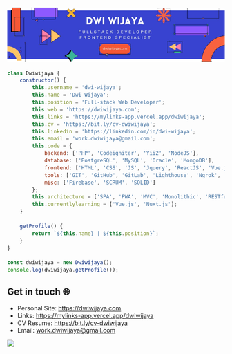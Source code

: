 ![Banner](assets/blue-geometric-banner.png)

```javascript
class Dwiwijaya {
    constructor() {
        this.username = 'dwi-wijaya';
        this.name = 'Dwi Wijaya';
        this.position = 'Full-stack Web Developer';
        this.web = 'https://dwiwijaya.com';
        this.links = 'https://mylinks-app.vercel.app/dwiwijaya';
        this.cv = 'https://bit.ly/cv-dwiwijaya';
        this.linkedin = 'https://linkedin.com/in/dwi-wijaya';
        this.email = 'work.dwiwijaya@gmail.com';
        this.code = {
            backend: ['PHP', 'Codeigniter', 'Yii2', 'NodeJS'],
            database: ['PostgreSQL', 'MySQL', 'Oracle', 'MongoDB'],
            frontend: ['HTML', 'CSS', 'JS', 'Jquery', 'ReactJS', 'Vue.js', 'Next.js', 'Bootstrap', 'Tailwind', 'Sass'],
            tools: ['GIT', 'GitHub', 'GitLab', 'Lighthouse', 'Ngrok', 'Dbeaver', 'Vercel'],
            misc: ['Firebase', 'SCRUM', 'SOLID']
        };
        this.architecture = ['SPA', 'PWA', 'MVC', 'Monolithic', 'RESTful'];
        this.currentlylearning = ['Vue.js', 'Nuxt.js'];
    }

    getProfile() {
        return `${this.name} | ${this.position}`;
    }
}

const dwiwijaya = new Dwiwijaya();
console.log(dwiwijaya.getProfile());

```

## Get in touch 🌐

- Personal Site: https://dwiwijaya.com
- Links: https://mylinks-app.vercel.app/dwiwijaya
- CV Resume: https://bit.ly/cv-dwiwijaya
- Email: work.dwiwijaya@gmail.com <br>

[![](https://visitcount.itsvg.in/api?id=dwi-wijaya&icon=2&color=3)](https://visitcount.itsvg.in)

